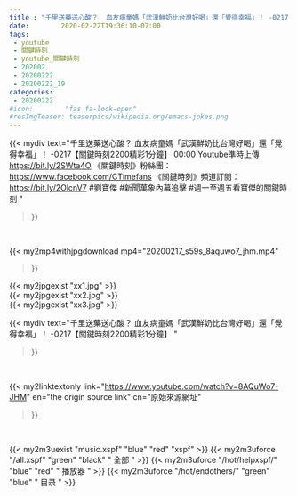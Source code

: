 ```yaml
---
title : "千里送藥送心酸？  血友病童媽「武漢鮮奶比台灣好喝」還「覺得幸福」！ -0217【關鍵時刻2200精彩1分鐘】 "
date:        2020-02-22T19:36:10-07:00
tags:
 - youtube
 - 關鍵時刻
 - youtube_關鍵時刻
 - 202002
 - 20200222
 - 20200222_19
categories:
 - 20200222
#icon:        "fas fa-lock-open"
#resImgTeaser: teaserpics/wikipedia.org/emacs-jokes.png
---
```


{{< mydiv text="千里送藥送心酸？ 血友病童媽「武漢鮮奶比台灣好喝」還「覺得幸福」！ -0217【關鍵時刻2200精彩1分鐘】 00:00  Youtube準時上傳 https://bit.ly/2SWta4O  《關鍵時刻》粉絲團：https://www.facebook.com/CTimefans 《關鍵時刻》頻道訂閱：https://bit.ly/2OlcnV7  #劉寶傑 #新聞萬象內幕追擊 #週一至週五看寶傑的關鍵時刻 "
>}}
<br>


{{< my2mp4withjpgdownload mp4="20200217_s59s_8aquwo7_jhm.mp4"
>}}

{{< my2jpgexist "xx1.jpg" >}}<br>
{{< my2jpgexist "xx2.jpg" >}}<br>
{{< my2jpgexist "xx3.jpg" >}}<br>



{{< mydiv text="千里送藥送心酸？  血友病童媽「武漢鮮奶比台灣好喝」還「覺得幸福」！ -0217【關鍵時刻2200精彩1分鐘】 "
>}}
<br>

{{< my2linktextonly link="https://www.youtube.com/watch?v=8AQuWo7-JHM"
en="the origin source link" cn="原始來源網址"
>}}


<br>

{{< my2m3uexist "music.xspf"        "blue"   "red"    "xspf" >}} {{< my2m3uforce "/all.xspf"         "green"  "black"  " 全部 " >}} {{< my2m3uforce "/hot/helpxspf/"    "blue"   "red"    " 播放器 " >}} {{< my2m3uforce "/hot/endothers/"   "green"  "blue"   " 目录 " >}} 
